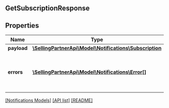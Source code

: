 ## GetSubscriptionResponse

## Properties

Name | Type | Description | Notes
------------ | ------------- | ------------- | -------------
**payload** | [**\SellingPartnerApi\Model\Notifications\Subscription**](Subscription.md) |  | [optional]
**errors** | [**\SellingPartnerApi\Model\Notifications\Error[]**](Error.md) | A list of error responses returned when a request is unsuccessful. | [optional]

[[Notifications Models]](../) [[API list]](../../Api) [[README]](../../../README.md)
